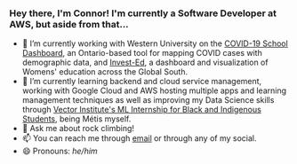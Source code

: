 ### Hey there, I'm Connor! I'm currently a Software Developer at AWS, but aside from that...

- 🔭 I’m currently working with Western University on the [COVID-19 School Dashboard](https://github.com/connor-cozens/covid19-school-dashboard), an Ontario-based tool for mapping COVID cases with demographic data, and [Invest-Ed](https://github.com/connor-cozens/Invest-Ed), a dashboard and visualization of Womens' education across the Global South.
- 🌱 I’m currently learning backend and cloud service management, working with Google Cloud and AWS hosting multiple apps and learning management techniques as well as improving my Data Science skills through [Vector Institute's ML Internship for Black and Indigenous Students](https://vectorinstitute.ai/ml-classes-and-internships-for-black-indigenous-students/), being Métis myself.
- 💬 Ask me about rock climbing!
- 📫 You can reach me through [email](mailto:cozcon@gmail.com) or through any of my social.
- 😄 Pronouns: *he/him*

